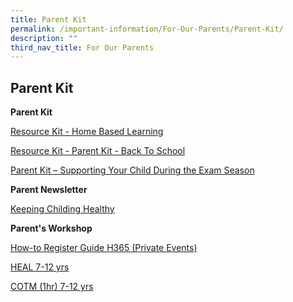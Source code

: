 ```yaml
---
title: Parent Kit
permalink: /important-information/For-Our-Parents/Parent-Kit/
description: ""
third_nav_title: For Our Parents
---
```

## Parent Kit 

**Parent Kit**

[Resource Kit - Home Based Learning](/files/Resource-Kit-HBL.pdf)

[Resource Kit - Parent Kit - Back To School](/files/Resource-Kit-Parent-Kit-Back-to-School-Updated-final.pdf)

[Parent Kit – Supporting Your Child During the Exam Season](/files/Parent-Kit-Supporting-Your-Child-During-the-Exam-Season.pdf)

**Parent Newsletter**

[Keeping Childing Healthy](pdfmorethan5mb)

**Parent's Workshop**

[How-to Register Guide H365 (Private Events)](/files/How-to-Register-Guide-H365-Private-Events.pdf)

[HEAL 7-12 yrs](/files/HEAL-7-12-yrs.pdf)

[COTM (1hr) 7-12 yrs](https://www.mahabodhi.moe.edu.sg/wp-content/uploads/2022/04/COTM-1hr-7-12-yrs.pdf)
